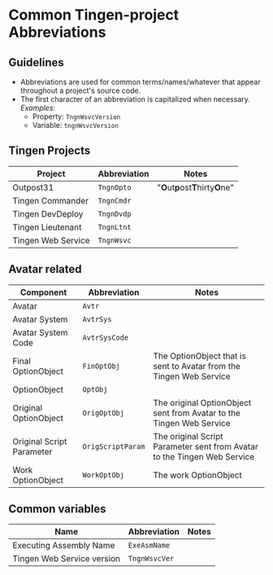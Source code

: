 # Common Tingen-project Abbreviations

## Guidelines

* Abbreviations are used for common terms/names/whatever that appear throughout a project's source code.
* The first character of an abbreviation is capitalized when necessary.  
*Examples*:
    * Property: `TngnWsvcVersion`
    * Variable: `tngnWsvcVersion`

## Tingen Projects

| Project |Abbreviation | Notes |
| ------------ | ------- | ----- |
| Outpost31 | `TngnOpto` | "<b>O</b>ut<b>p</b>ost<b>T</b>hirty<b>O</b>ne" |
| Tingen Commander | `TngnCmdr` | |
| Tingen DevDeploy | `TngnDvdp` | |
| Tingen Lieutenant | `TngnLtnt` | |
| Tingen Web Service | `TngnWsvc` | |

## Avatar related

| Component |Abbreviation | Notes |
| ------------ | ------- | ----- |
| Avatar | `Avtr` |  |
| Avatar System | `AvtrSys` | |
| Avatar System Code | `AvtrSysCode` | |
| Final OptionObject | `FinOptObj` | The OptionObject that is sent to Avatar from the Tingen Web Service |
| OptionObject | `OptObj` | |
| Original OptionObject | `OrigOptObj` | The original OptionObject sent from Avatar to the Tingen Web Service |
| Original Script Parameter | `OrigScriptParam` |  The original Script Parameter sent from Avatar to the Tingen Web Service |
| Work OptionObject | `WorkOptObj` | The work OptionObject |


## Common variables

| Name |Abbreviation | Notes |
| ------------ | ------- | ----- |
| Executing Assembly Name | `ExeAsmName` | |
| Tingen Web Service version | `TngnWsvcVer` | |
